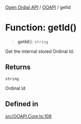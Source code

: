 [Open Ordial API](../../README.md) / [OOAPI](../README.md) / getId

# Function: getId()

> **getId**(): `string`

Get the internal stored Ordinal Id.

## Returns

`string`

Ordinal Id

## Defined in

[src/OOAPI.Core.ts:108](https://github.com/open-ordinal/open-ordinal-api/blob/e5d3b68402ab6ae1542219b48b6d5e3ee2104984/src/OOAPI.Core.ts#L108)
